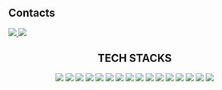 <h2>Contacts</h2>
<a href="mailto:davejang98@naver.com">
   <img src="https://img.shields.io/badge/Naver-03C75A?style=flat-square&logo=Naver&logoColor=white&link=davejang98@naver.com"/>
</a>
<a href="mailto:davejang98@gmail.com">
   <img src="https://img.shields.io/badge/Gmail-d14836?style=flat-square&logo=Gmail&logoColor=white&link=davejang98@gmail.com"/>
</a>

<div align=center><h2>TECH STACKS</h2></div>
<div align=center>
  <img src="https://img.shields.io/badge/c++-00599C?style=flat-square&logo=c%2B%2B&logoColor=white">
  <img src="https://img.shields.io/badge/JAVA-007396?style=flat-square&logo=java&logoColor=white">
  <img src="https://img.shields.io/badge/python-3776AB?style=flat-square&logo=python&logoColor=white">

  <img src="https://img.shields.io/badge/html5-E34F26?style=flat-square&logo=html5&logoColor=white"> 
  <img src="https://img.shields.io/badge/css-1572B6?style=flat-square&logo=css3&logoColor=white"> 
  <img src="https://img.shields.io/badge/javascript-F7DF1E?style=flat-square&logo=javascript&logoColor=black">
  <img src="https://img.shields.io/badge/react-61DAFB?style=flat-square&logo=react&logoColor=black"> 
  <img src="https://img.shields.io/badge/vue.js-4FC08D?style=flat-square&logo=vue.js&logoColor=white">

  <img src="https://img.shields.io/badge/node.js-339933?style=flat-square&logo=Node.js&logoColor=white">
  <img src="https://img.shields.io/badge/Flask-000000?style=flat-square&logo=Flask&logoColor=white">
  <img src="https://img.shields.io/badge/mysql-4479A1?style=flat-square&logo=mysql&logoColor=white"> 
  <img src="https://img.shields.io/badge/firebase-FFCA28?style=flat-square&logo=firebase&logoColor=white">
  <img src="https://img.shields.io/badge/aws-232F3E?style=flat-square&logo=amazonaws&logoColor=white">
  
  <img src="https://img.shields.io/badge/solidity-363636?style=flat-square&logo=solidity&logoColor=white">
  <img src="https://img.shields.io/badge/github-181717?style=flat-square&logo=github&logoColor=white">
  <img src="https://img.shields.io/badge/git-F05032?style=flat-square&logo=git&logoColor=white">
</div>


